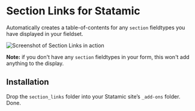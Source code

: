 # Section Links for Statamic

Automatically creates a table-of-contents for any `section` fieldtypes you have displayed in your fieldset.

![Screenshot of Section Links in action](http://cl.ly/image/3P02113m1h2E)

**Note:** if you don't have any `section` fieldtypes in your form, this won't add anything to the display.


## Installation

Drop the `section_links` folder into your Statamic site’s `_add-ons` folder. Done.